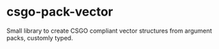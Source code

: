# csgo-pack-vector
Small library to create CSGO compliant vector structures from argument packs, customly typed.
